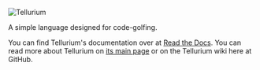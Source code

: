 ![Tellurium](http://m654z.github.io/tellurium.png)

A simple language designed for code-golfing.

You can find Tellurium's documentation over at [Read the Docs](http://telluriumlang.readthedocs.io/).
You can read more about Tellurium on [its main page](m654.github.io/Tellurium) or on the Tellurium wiki here at GitHub.
